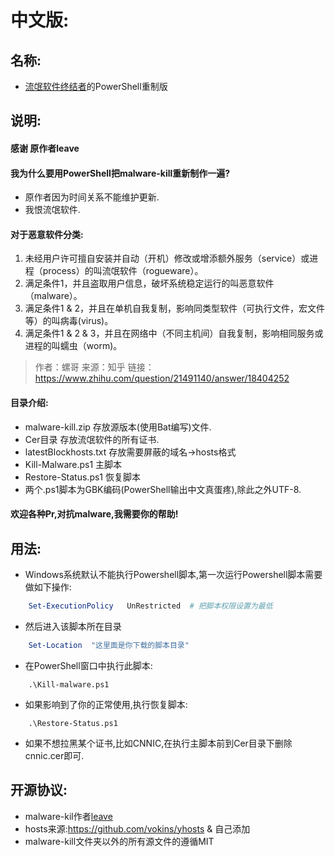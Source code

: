 # 中文版:
## 名称:
- [流氓软件终结者](https://liwei2.com/2015/11/27/378.html)的PowerShell重制版

## 说明:
#### 感谢 原作者leave 

#### 我为什么要用PowerShell把malware-kill重新制作一遍?
- 原作者因为时间关系不能维护更新.
- 我恨流氓软件.

#### 对于恶意软件分类:
1. 未经用户许可擅自安装并自动（开机）修改或增添额外服务（service）或进程（process）的叫流氓软件（rogueware）。
2. 满足条件1，并且盗取用户信息，破坏系统稳定运行的叫恶意软件（malware）。
3. 满足条件1 & 2，并且在单机自我复制，影响同类型软件（可执行文件，宏文件等）的叫病毒(virus)。
4. 满足条件1 & 2 & 3，并且在网络中（不同主机间）自我复制，影响相同服务或进程的叫蠕虫（worm)。 

> 作者：螺哥  来源：知乎  链接：https://www.zhihu.com/question/21491140/answer/18404252


#### 目录介绍:
- malware-kill.zip 存放源版本(使用Bat编写)文件.
- Cer目录 存放流氓软件的所有证书.
- latestBlockhosts.txt 存放需要屏蔽的域名→hosts格式
- Kill-Malware.ps1 主脚本
- Restore-Status.ps1 恢复脚本
- 两个.ps1脚本为GBK编码(PowerShell输出中文真蛋疼),除此之外UTF-8. 

#### 欢迎各种Pr,对抗malware,我需要你的帮助!


## 用法:
- Windows系统默认不能执行Powershell脚本,第一次运行Powershell脚本需要做如下操作:
```powershell
    Set-ExecutionPolicy   UnRestricted  # 把脚本权限设置为最低
```
- 然后进入该脚本所在目录
```powershell
    Set-Location  "这里面是你下载的脚本目录"     
```
- 在PowerShell窗口中执行此脚本:
```Shell
    .\Kill-malware.ps1
```
- 如果影响到了你的正常使用,执行恢复脚本:
```Shell
    .\Restore-Status.ps1
```
- 如果不想拉黑某个证书,比如CNNIC,在执行主脚本前到Cer目录下删除cnnic.cer即可.

## 开源协议:
- malware-kil作者[leave](https://liwei2.com/) 
- hosts来源:https://github.com/vokins/yhosts & 自己添加
- malware-kill文件夹以外的所有源文件的遵循MIT

